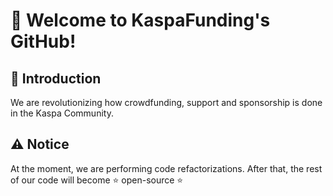 # 👋 Welcome to KaspaFunding's GitHub!

## 📜 Introduction
We are revolutionizing how crowdfunding, support and sponsorship is done in the Kaspa Community.

## ⚠️ Notice
At the moment, we are performing code refactorizations. After that, the rest of our code will become ⭐ open-source ⭐
